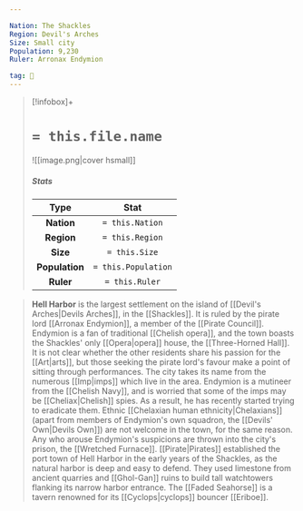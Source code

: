 ```yaml
---

Nation: The Shackles
Region: Devil's Arches
Size: Small city
Population: 9,230
Ruler: Arronax Endymion

tag: 🌃
---
```


> [!infobox]+
> #  `= this.file.name`
> ![[image.png|cover hsmall]]
> ##### Stats
> Type | Stat |
> :---:|:---:|
> **Nation** | `= this.Nation` |
> **Region** | `= this.Region` |
> **Size** | `= this.Size` |
> **Population** | `= this.Population` |
> **Ruler** | `= this.Ruler` |



> **Hell Harbor** is the largest settlement on the island of [[Devil's Arches|Devils Arches]], in the [[Shackles]]. It is ruled by the pirate lord [[Arronax Endymion]], a member of the [[Pirate Council]]. Endymion is a fan of traditional [[Chelish opera]], and the town boasts the Shackles' only [[Opera|opera]] house, the [[Three-Horned Hall]]. It is not clear whether the other residents share his passion for the [[Art|arts]], but those seeking the pirate lord's favour make a point of sitting through performances.
> The city takes its name from the numerous [[Imp|imps]] which live in the area. Endymion is a mutineer from the [[Chelish Navy]], and is worried that some of the imps may be [[Cheliax|Chelish]] spies. As a result, he has recently started trying to eradicate them. Ethnic [[Chelaxian human ethnicity|Chelaxians]] (apart from members of Endymion's own squadron, the [[Devils' Own|Devils Own]]) are not welcome in the town, for the same reason. Any who arouse Endymion's suspicions are thrown into the city's prison, the [[Wretched Furnace]].
> [[Pirate|Pirates]] established the port town of Hell Harbor in the early years of the Shackles, as the natural harbor is deep and easy to defend. They used limestone from ancient quarries and [[Ghol-Gan]] ruins to build tall watchtowers flanking its narrow harbor entrance. The [[Faded Seahorse]] is a tavern renowned for its [[Cyclops|cyclops]] bouncer [[Eriboe]].








